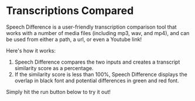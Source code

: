 # Transcriptions Compared
Speech Difference is a user-friendly transcription comparison tool that works with a number of media files (including mp3, wav, and mp4), and can be used from either a path, a url, or even a Youtube link!

Here's how it works:
1.   Speech Difference compares the two inputs and creates a transcript similarity score as a percentage.
2.   If the similarity score is less than 100%, Speech Difference displays the overlap in black font and potential differences in green and red font.

Simply hit the run button below to try it out!
